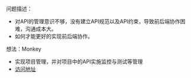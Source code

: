 问题描述：
- 对API的管理意识不够，没有建立API规范以及API约束，导致前后端协作困难，沟通成本大。
- 如何才能更好的实现前后端协作。

想法：Monkey
- 实现项目管理，并对项目中的API实施监控与测试等管理
- [访问地址](https://junruchen.github.io/monkey-web/)